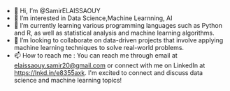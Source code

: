- 👋 Hi, I’m @SamirELAISSAOUY
- 👀 I’m interested in Data Science,Machine Learnning, AI 
- 🌱 I’m currently learning various programming languages such as Python and R, as well as statistical analysis and machine learning algorithms.
- 💞️ I’m looking to collaborate on data-driven projects that involve applying machine learning techniques to solve real-world problems.
- 📫 How to reach me : You can reach me through email at elaissaouy.samir20@gmail.com or connect with me on LinkedIn at https://lnkd.in/e8355axk.
I'm excited to connect and discuss data science and machine learning topics!
  
<!---
SamirELAISSAOUY/SamirELAISSAOUY is a ✨ special ✨ repository because its `README.md` (this file) appears on your GitHub profile.
You can click the Preview link to take a look at your changes.
--->
